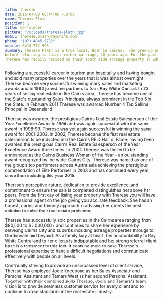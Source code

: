 ```yaml
---
title: therese
date: 2016-04-08 08:44:00 +10:00
name: Therese Plath
position: 1
title: Co-founder
picture: "/uploads/therese-plath.jpg"
email: therese.plath@raywhite.com
phone: "(07) 4045 9700"
mobile: 0418 772 995
summary: Therese Plath is a true local. Born in Cairns,  she grew up on the Tablelands
before returning to Cairns on her marriage, 40 years ago. For the past 30 years,
Therese has happily resided on their south side acreage property at Edmonton.
---
```


Following a successful career in tourism and hospitality and having bought and sold many properties over the years that is was almost overnight Therese became very successful winning many sales and marketing awards and in 1993 joined her partners to form Ray White Central. In 25 years of selling real estate in the Cairns area, Therese has become one of the State's outstanding Sales Principals, always prominent in the Top 5 in the State. In February 2011 Therese was awarded Number 4 Top Selling Principal in Queensland.

Therese was awarded the prestigious Cairns Real Estate Salesperson of the Year Excellence Award in 1996 and was again successful with the same award in 1998-99. Therese was yet again successful in winning the same award for 2001-2002. In 2002, Therese became the first real estate salesperson to be inducted into the Cairns REIQ Hall of Fame; having been awarded the prestigious Cairns Real Estate Salesperson of the Year Excellence Award three times. In 2003 Therese was thrilled to be announced as the Cairns Business Woman of the Year – an outstanding award recognized by the wider Cairns City. Therese was named as one of the group’s top performers across Australasia achieving the prestigious commendation of Elite Performer in 2003 and has continued every year since then including this year 2015.

Therese’s perceptive nature, dedication to provide excellence, and commitment to ensure the sale is completed distinguishes her above her peers. From the first day of listing your property with Therese you will have a professional agent on the job giving you accurate feedback. She has an honest, caring and friendly approach in advising her clients the best solution to solve their real estate problems.

Therese has successfully sold properties in the Cairns area ranging from $80,000 to $2,000,000+ and continues to share her experience by servicing Cairns City and suburbs including acreage properties through to Gordonvale and beyond. As a family lady at heart, her accountability to Ray White Central and to her clients is indisputable and her strong referral client base is a testament to this fact. It costs no more to have Therese's professional expertise to handle difficult negotiations and communicate effectively with people on all levels.

Continually striving to provide an unsurpassed level of client service, Therese has employed Jodie Kneebone as her Sales Associate and Personal Assistant and Tamara West as her second Personal Assistant. Together with their combined skills Therese, Jodie and Tamara's team vision is to provide seamless customer service for every client and to continue to raise standards in the real estate industry.
